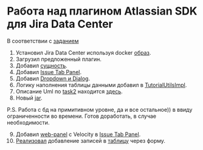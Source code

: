 # Работа над плагином Atlassian SDK для Jira Data Center

В соответствии с [заданием](task1.md)

1. Установил Jira Data Center используя docker [образ](compose.yaml).
2. Загрузил предложенный плагин.
3. Добавил [сущность](src/main/java/ru/teamlead/jira/plugins/tutorial/ao/ExampleEntity.java).
4. Добавил [Issue Tab Panel](src/main/java/ru/teamlead/jira/plugins/tutorial/action/IssueTabExample.java).
5. Добавил [Dropdown и Dialog](src/main/resources/templates/tutorial/dropdown/dropdown-example.vm).
6. Логику наполнения таблицы данными добавил в [TutorialUtilsImpl](src/main/java/ru/teamlead/jira/plugins/tutorial/listener/TutorialUtilsImpl.java).
7. Описание Uml по [task2](uml/task2.md) находится [здесь](uml/uml-design.md).
8. Новый [jar](jira-plugin-tutorial-1.0.0-new.jar).

P.S. Работа с бд на примитивном уровне, да и все остальное)) в ввиду ограниченности во времени.
Готов доработать, в случае необходимости.

9. Добавил [web-panel](src/main/resources/templates/tutorial/webpanel/webpanel-example.vm) с Velocity в [Issue Tab Panel](src/main/java/ru/teamlead/jira/plugins/tutorial/action/IssueTabWithWebPanel.java).
10. [Реализовал](src/main/java/ru/teamlead/jira/plugins/tutorial/servlet/WebpanelServlet.java) добавление записей в [таблицу](src/main/java/ru/teamlead/jira/plugins/tutorial/ao/ExampleEntity.java) через форму.